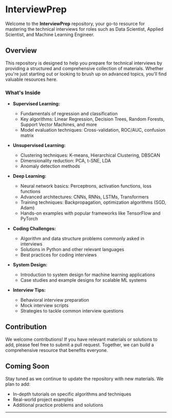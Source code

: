 # InterviewPrep

Welcome to the **InterviewPrep** repository, your go-to resource for mastering the technical interviews for roles such as Data Scientist, Applied Scientist, and Machine Learning Engineer.

## Overview

This repository is designed to help you prepare for technical interviews by providing a structured and comprehensive collection of materials. Whether you're just starting out or looking to brush up on advanced topics, you'll find valuable resources here.

### What's Inside

- **Supervised Learning:** 
  - Fundamentals of regression and classification
  - Key algorithms: Linear Regression, Decision Trees, Random Forests, Support Vector Machines, and more
  - Model evaluation techniques: Cross-validation, ROC/AUC, confusion matrix

- **Unsupervised Learning:**
  - Clustering techniques: K-means, Hierarchical Clustering, DBSCAN
  - Dimensionality reduction: PCA, t-SNE, LDA
  - Anomaly detection methods

- **Deep Learning:**
  - Neural network basics: Perceptrons, activation functions, loss functions
  - Advanced architectures: CNNs, RNNs, LSTMs, Transformers
  - Training techniques: Backpropagation, optimization algorithms (SGD, Adam)
  - Hands-on examples with popular frameworks like TensorFlow and PyTorch

- **Coding Challenges:**
  - Algorithm and data structure problems commonly asked in interviews
  - Solutions in Python and other relevant languages
  - Best practices for coding interviews

- **System Design:**
  - Introduction to system design for machine learning applications
  - Case studies and example designs for scalable ML systems

- **Interview Tips:**
  - Behavioral interview preparation
  - Mock interview scripts
  - Strategies to tackle common interview questions

## Contribution

We welcome contributions! If you have relevant materials or solutions to add, please feel free to submit a pull request. Together, we can build a comprehensive resource that benefits everyone.

## Coming Soon

Stay tuned as we continue to update the repository with new materials. We plan to add:
- In-depth tutorials on specific algorithms and techniques
- Real-world project examples
- Additional practice problems and solutions

---

